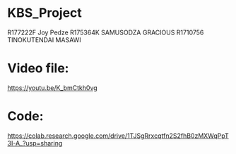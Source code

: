 # KBS_Project
R177222F Joy Pedze
R175364K SAMUSODZA GRACIOUS
R1710756 TINOKUTENDAI MASAWI

# Video file:
https://youtu.be/K_bmCtkh0vg

# Code:
https://colab.research.google.com/drive/1TJSgRrxcqtfn2S2fhB0zMXWqPpT3I-A_?usp=sharing
